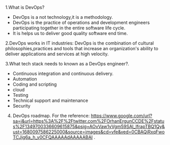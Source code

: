 1.What is DevOps?
 * DevOps is a not technology,it is a methodology.
 * DevOps is the practice of operations and development engineers participating together in the entire software life cycle.
 * It is helps us to deliver good quality software end time.

2.DevOps works in IT industries:
   DevOps is the combination of cultural philosophies,practices and tools that increase an organization's ability to deliver applications and services at high velocity.

3.What tech stack needs to known as a DevOps engineer?.  
  * Continuous integration and continuous delivery.
  * Automation 
  * Coding and scripting
  * cloud
  * Testing 
  * Technical support and maintenance
  * Security

4. DevOps roadmap.
   For the reference: https://www.google.com/url?sa=i&url=https%3A%2F%2Ftwitter.com%2FOrhanErgunCCDE%2Fstatus%2F1349700336609615875&psig=AOvVaw1yVgm59SAl_IfrapTBQ1Qy&ust=1680097586225000&source=images&cd=vfe&ved=0CBAQjRxqFwoTCJjg6a_h_v0CFQAAAAAdAAAAABAI .

